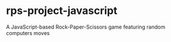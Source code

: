 # rps-project-javascript
A JavaScript-based Rock-Paper-Scissors game featuring random computers moves 

